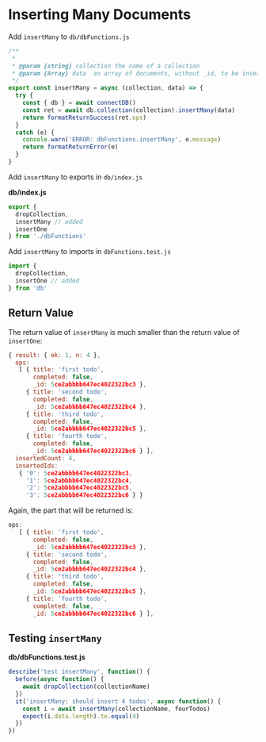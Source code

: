 # Inserting Many Documents

Add `insertMany` to `db/dbFunctions.js`

```js
/**
 * 
 * @param {string} collection the name of a collection
 * @param {Array} data  an array of documents, without _id, to be inserted
 */
export const insertMany = async (collection, data) => {
  try {
    const { db } = await connectDB()
    const ret = await db.collection(collection).insertMany(data)
    return formatReturnSuccess(ret.ops)
  }
  catch (e) {
    console.warn('ERROR: dbFunctions.insertMany', e.message)
    return formatReturnError(e)
  }
}
```

Add `insertMany` to exports in `db/index.js`

__db/index.js__

```js
export { 
  dropCollection,
  insertMany // added
  insertOne
} from './dbFunctions'
```

Add `insertMany` to imports in `dbFunctions.test.js`

```js
import { 
  dropCollection,
  insertOne // added
} from 'db'
```

## Return Value

The return value of `insertMany` is much smaller than the return value of `insertOne`:
```js
{ result: { ok: 1, n: 4 },
  ops:
   [ { title: 'first todo',
       completed: false,
       _id: 5ce2abbbb647ec4022322bc3 },
     { title: 'second todo',
       completed: false,
       _id: 5ce2abbbb647ec4022322bc4 },
     { title: 'third todo',
       completed: false,
       _id: 5ce2abbbb647ec4022322bc5 },
     { title: 'fourth todo',
       completed: false,
       _id: 5ce2abbbb647ec4022322bc6 } ],
  insertedCount: 4,
  insertedIds:
   { '0': 5ce2abbbb647ec4022322bc3,
     '1': 5ce2abbbb647ec4022322bc4,
     '2': 5ce2abbbb647ec4022322bc5,
     '3': 5ce2abbbb647ec4022322bc6 } }

```


Again, the part that will be returned is:
```js
ops:
   [ { title: 'first todo',
       completed: false,
       _id: 5ce2abbbb647ec4022322bc3 },
     { title: 'second todo',
       completed: false,
       _id: 5ce2abbbb647ec4022322bc4 },
     { title: 'third todo',
       completed: false,
       _id: 5ce2abbbb647ec4022322bc5 },
     { title: 'fourth todo',
       completed: false,
       _id: 5ce2abbbb647ec4022322bc6 } ],
```

## Testing `insertMany`

__db/dbFunctions.test.js__
```js
describe('test insertMany', function() {
  before(async function() {
    await dropCollection(collectionName)
  })
  it('insertMany: should insert 4 todos', async function() {
    const i = await insertMany(collectionName, fourTodos)
    expect(i.data.length).to.equal(4)
  })
})
```